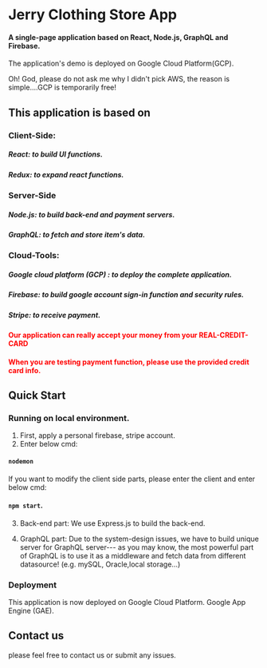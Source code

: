 # Jerry  Clothing Store App

#### A single-page application based on React, Node.js, GraphQL and Firebase.

The application's demo is deployed on Google Cloud Platform(GCP).

Oh! God, please do not ask me why I didn't pick AWS, the reason is simple....GCP is temporarily  free!



## This application is based on 

### Client-Side:

##### React: to build UI functions.

##### Redux: to expand react functions.

### Server-Side

##### Node.js: to build back-end and payment servers.
##### GraphQL: to fetch and store item's data.

### Cloud-Tools:

##### Google cloud platform (GCP) : to deploy the complete application.
##### Firebase: to build google account sign-in function and security rules.
##### Stripe: to receive payment.

####  <font color='red'>Our application can really accept your money from your REAL-CREDIT-CARD</font>

####  <font color='red'>When you are testing payment function, please use the provided credit card info.</font>




## Quick Start

### Running on local environment.

1. First, apply a personal firebase, stripe account.
2. Enter below cmd:

#### `nodemon`

If you want to modify the client side parts, please enter the client
and enter below cmd:

#### `npm start`.

3. Back-end part:
    We use Express.js to build the back-end. 

4. GraphQL part:
    Due to the system-design issues, we have to build unique server for GraphQL server--- as you may know, the most powerful part of GraphQL is to use it as a middleware and fetch data from different datasource! (e.g. mySQL, Oracle,local storage...)

### Deployment

This application is now deployed on Google Cloud Platform.
Google App Engine (GAE). 

## Contact us

please feel free to contact us or submit any issues.